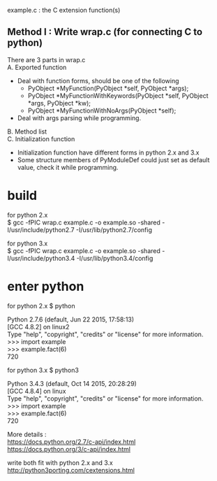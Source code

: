 example.c : the C extension function(s)  
## Method I : Write wrap.c (for connecting C to python)  
There are 3 parts in wrap.c  
A. Exported function
  - Deal with function forms, should be one of the following
    - PyObject *MyFunction(PyObject *self, PyObject *args);
    - PyObject *MyFunctionWithKeywords(PyObject *self, PyObject *args, PyObject *kw);
    - PyObject *MyFunctionWithNoArgs(PyObject *self);  
  - Deal with args parsing while programming.  

B. Method list  
C. Initialization function  
  - Initialization function have different forms in python 2.x and 3.x  
  - Some structure members of PyModuleDef could just set as default value, check it while programming.

# build
for python 2.x  
$ gcc -fPIC wrap.c example.c -o example.so -shared  -I/usr/include/python2.7 -I/usr/lib/python2.7/config

for python 3.x  
$ gcc -fPIC wrap.c example.c -o example.so -shared  -I/usr/include/python3.4 -I/usr/lib/python3.4/config

# enter python
for python 2.x
$ python  

Python 2.7.6 (default, Jun 22 2015, 17:58:13)  
[GCC 4.8.2] on linux2  
Type "help", "copyright", "credits" or "license" for more information.  
\>>> import example  
\>>> example.fact(6)  
720

for python 3.x
$ python3  

Python 3.4.3 (default, Oct 14 2015, 20:28:29)  
[GCC 4.8.4] on linux  
Type "help", "copyright", "credits" or "license" for more information.  
\>>> import example  
\>>> example.fact(6)  
720

More details :  
https://docs.python.org/2.7/c-api/index.html  
https://docs.python.org/3/c-api/index.html  

write both fit with python 2.x and 3.x  
http://python3porting.com/cextensions.html
